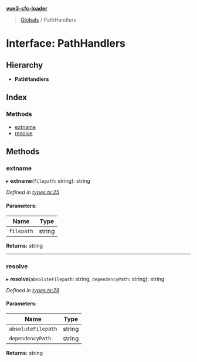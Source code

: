 **[vue3-sfc-loader](../README.md)**

> [Globals](../README.md) / PathHandlers

# Interface: PathHandlers

## Hierarchy

* **PathHandlers**

## Index

### Methods

* [extname](pathhandlers.md#extname)
* [resolve](pathhandlers.md#resolve)

## Methods

### extname

▸ **extname**(`filepath`: string): string

*Defined in [types.ts:25](https://github.com/FranckFreiburger/vue3-sfc-loader/blob/d3200d4/src/types.ts#L25)*

#### Parameters:

Name | Type |
------ | ------ |
`filepath` | string |

**Returns:** string

___

### resolve

▸ **resolve**(`absoluteFilepath`: string, `dependencyPath`: string): string

*Defined in [types.ts:29](https://github.com/FranckFreiburger/vue3-sfc-loader/blob/d3200d4/src/types.ts#L29)*

#### Parameters:

Name | Type |
------ | ------ |
`absoluteFilepath` | string |
`dependencyPath` | string |

**Returns:** string
